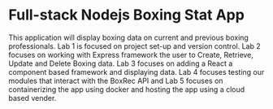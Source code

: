 <h1>Full-stack Nodejs Boxing Stat App</h1>

<p>This application will display boxing data on current and previous boxing professionals. Lab 1 is focused on project set-up and version control. Lab 2 focuses on working with Express framework the user to Create, Retrieve, Update and Delete Boxing data. Lab 3 focuses on adding a React a component based framework and displaying data. Lab 4 focuses testing our modules that interact with the BoxRec API and Lab 5 focuses on containerizing the app using docker and hosting the app using a cloud based vender.</P>